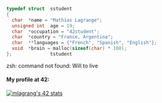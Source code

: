 ```C
typedef struct  sstudent
{
  char  *name = "Mathias Lagrange";
  unsigned int  age = 19;
  char  *occupation = "42student";
  char  *country = "France, Argentina";
  char  **languages = {"French", "Spanish", "English"};
  void  *brain = malloc(sizeof(char) * 100);
};              tstudent
```

zsh: command not found: Will to live

<h4>My profile at 42:</h4>

<a href="https://github.com/JaeSeoKim/badge42"><img src="https://badge42.vercel.app/api/v2/cl2ubq9xc015009l8mjajj101/stats?cursusId=21&coalitionId=49" alt="mlagrang's 42 stats" /></a>
